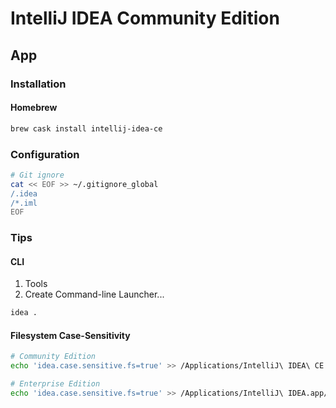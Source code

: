 # IntelliJ IDEA Community Edition

## App

### Installation

#### Homebrew

```sh
brew cask install intellij-idea-ce
```

### Configuration

```sh
# Git ignore
cat << EOF >> ~/.gitignore_global
/.idea
/*.iml
EOF
```

### Tips

#### CLI

1. Tools
2. Create Command-line Launcher...

```sh
idea .
```

#### Filesystem Case-Sensitivity

```sh
# Community Edition
echo 'idea.case.sensitive.fs=true' >> /Applications/IntelliJ\ IDEA\ CE.app/Contents/bin/idea.properties

# Enterprise Edition
echo 'idea.case.sensitive.fs=true' >> /Applications/IntelliJ\ IDEA.app/Contents/bin/idea.properties
```

<!-- ### Docs

####

1. Add Configuration... -->
